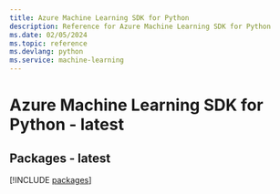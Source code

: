 ```yaml
---
title: Azure Machine Learning SDK for Python
description: Reference for Azure Machine Learning SDK for Python
ms.date: 02/05/2024
ms.topic: reference
ms.devlang: python
ms.service: machine-learning
---
```

# Azure Machine Learning SDK for Python - latest
## Packages - latest
[!INCLUDE [packages](machine-learning-index.md)]